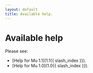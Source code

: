 ```yaml
---
layout: default
title: Available help.
---
```


# Available help

Please see:

* [Help for Mu 1.1](1.1{{ slash_index }}).
* [Help for Mu 1.0](1.0{{ slash_index }}).

